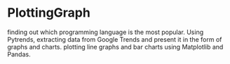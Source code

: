 # PlottingGraph

finding out which programming language is the most popular. 
Using Pytrends, extracting data from Google Trends and present it in the form of graphs and charts.
plotting line graphs and bar charts using Matplotlib and Pandas.
